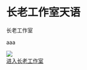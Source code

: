 <!DOCTYPE html>
<head>    
  <title>长老工作室</title>
<head/>
 
<body>
  <h1>长老工作室天语</h1>
  <p>长老工作室</p>
  <p>aaa</p>
  <img src="zls.png">
  <br/><a href="https://shequ.codemao.cn/work_shop/454">进入长老工作室</a>
<body/>
<html/><a href=""></a>
